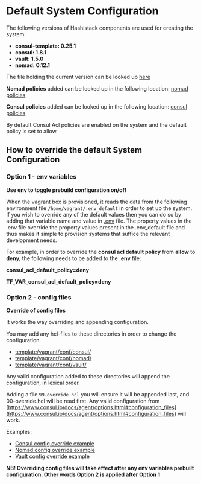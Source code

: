 # Default System Configuration

The following versions of Hashistack components are used for creating the system:

- **consul-template: 0.25.1**
- **consul: 1.8.1**
- **vault: 1.5.0**
- **nomad: 0.12.1**

The file holding the current version can be looked up [here](../ansible/group_vars/all/variables.yml)

**Nomad policies** added can be looked up in the following location: [nomad policies](../ansible/templates/nomad-policies)

**Consul policies** added can be looked up in the following location: [consul policies](../ansible/templates/consul-policies)

By default Consul Acl policies are enabled on the system and the default policy is set to allow.

## How to override the default System Configuration

### Option 1 - env variables
**Use env to toggle prebuild configuration on/off**

When the vagrant box is provisioned, it reads the data from the following environment file `/home/vagrant/.env_default` in order to set up the system. If you wish to override any of the default values then you can do so by adding that variable name and value in [.env](../template/.env) file. The property values in the .env file override the property values present in the .env_default file and thus makes it simple to provision systems that suffice the relevant development needs.


For example, in order to override the **consul acl default policy** from **allow** to **deny**, the following needs to be added to the **.env** file:


**consul_acl_default_policy=deny**


**TF_VAR_consul_acl_default_policy=deny**

### Option 2 - config files
**Override of config files**

It works the way overriding and appending configuration.

You may add any hcl-files to these directories in order to change the configuration
- [template/vagrant/conf/consul/](../template/vagrant/conf/consul/)
- [template/vagrant/conf/nomad/](../template/vagrant/conf/nomad/)
- [template/vagrant/conf/vault/](../template/vagrant/conf/vault/)


Any valid configuration added to these directories will append the configuration, in lexical order.

Adding a file `99-override.hcl` you will ensure it will be appended last, and 00-override.hcl will be read first.
Any valid configuration from [https://www.consul.io/docs/agent/options.html#configuration_files](https://www.consul.io/docs/agent/options.html#configuration_files) will work.


Examples:
- [Consul config override example](../template/example/vagrant/conf/consul/99-override.hcl)
- [Nomad config override example](../template/example/vagrant/conf/nomad/99-override.hcl)
- [Vault config override example](../template/example/vagrant/conf/vault/99-override.hcl)

**NB! Overriding config files will take effect after any env variables prebuilt configuration. Other words Option 2 is applied after Option 1**
